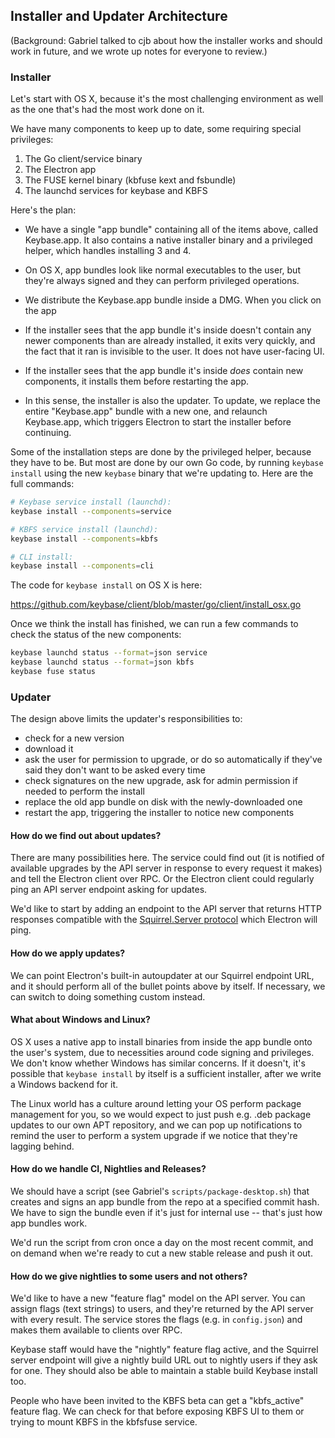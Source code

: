 ## Installer and Updater Architecture

(Background: Gabriel talked to cjb about how the installer works and should
work in future, and we wrote up notes for everyone to review.)

### Installer

Let's start with OS X, because it's the most challenging environment as well as
the one that's had the most work done on it.

We have many components to keep up to date, some requiring special privileges:

1. The Go client/service binary
2. The Electron app
3. The FUSE kernel binary (kbfuse kext and fsbundle)
4. The launchd services for keybase and KBFS

Here's the plan:

* We have a single "app bundle" containing all of the items above, called
  Keybase.app.  It also contains a native installer binary and a privileged
  helper, which handles installing 3 and 4.

* On OS X, app bundles look like normal executables to the user, but they're
  always signed and they can perform privileged operations.

* We distribute the Keybase.app bundle inside a DMG.  When you click on the app
* If the installer sees that the app bundle it's inside doesn't contain any
  newer components than are already installed, it exits very quickly, and the
  fact that it ran is invisible to the user.  It does not have user-facing UI.

* If the installer sees that the app bundle it's inside *does* contain new
  components, it installs them before restarting the app.

* In this sense, the installer is also the updater.  To update, we replace
  the entire "Keybase.app" bundle with a new one, and relaunch Keybase.app,
  which triggers Electron to start the installer before continuing.

Some of the installation steps are done by the privileged helper, because they
have to be.  But most are done by our own Go code, by running `keybase install`
using the new `keybase` binary that we're updating to.  Here are the full
commands:
```sh
# Keybase service install (launchd):
keybase install --components=service

# KBFS service install (launchd):
keybase install --components=kbfs

# CLI install:
keybase install --components=cli
```
The code for `keybase install` on OS X is here:

https://github.com/keybase/client/blob/master/go/client/install_osx.go

Once we think the install has finished, we can run a few commands to check the
status of the new components:
```sh
keybase launchd status --format=json service
keybase launchd status --format=json kbfs
keybase fuse status
```

### Updater

The design above limits the updater's responsibilities to:
* check for a new version
* download it
* ask the user for permission to upgrade, or do so automatically if they've
  said they don't want to be asked every time
* check signatures on the new upgrade, ask for admin permission if needed to
  perform the install
* replace the old app bundle on disk with the newly-downloaded one
* restart the app, triggering the installer to notice new components

#### How do we find out about updates?

There are many possibilities here.  The service could find out (it is notified
of available upgrades by the API server in response to every request it makes)
and tell the Electron client over RPC.  Or the Electron client could regularly
ping an API server endpoint asking for updates.

We'd like to start by adding an endpoint to the API server that returns HTTP
responses compatible with the [Squirrel.Server protocol](https://github.com/Squirrel/Squirrel.Mac#update-json-format)
which Electron will ping.

#### How do we apply updates?

We can point Electron's built-in autoupdater at our Squirrel endpoint URL, and
it should perform all of the bullet points above by itself.  If necessary, we
can switch to doing something custom instead.

#### What about Windows and Linux?

OS X uses a native app to install binaries from inside the app bundle onto the
user's system, due to necessities around code signing and privileges.  We don't
know whether Windows has similar concerns.  If it doesn't, it's possible that
`keybase install` by itself is a sufficient installer, after we write a Windows
backend for it.

The Linux world has a culture around letting your OS perform package management
for you, so we would expect to just push e.g. .deb package updates to our own
APT repository, and we can pop up notifications to remind the user to perform
a system upgrade if we notice that they're lagging behind.

#### How do we handle CI, Nightlies and Releases?

We should have a script (see Gabriel's `scripts/package-desktop.sh`) that
creates and signs an app bundle from the repo at a specified commit hash.
We have to sign the bundle even if it's just for internal use -- that's just
how app bundles work.

We'd run the script from cron once a day on the most recent commit, and on
demand when we're ready to cut a new stable release and push it out.

#### How do we give nightlies to some users and not others?

We'd like to have a new "feature flag" model on the API server.  You can assign
flags (text strings) to users, and they're returned by the API server with
every result.  The service stores the flags (e.g. in `config.json`) and makes
them available to clients over RPC.

Keybase staff would have the "nightly" feature flag active, and the Squirrel
server endpoint will give a nightly build URL out to nightly users if they ask
for one.  They should also be able to maintain a stable build Keybase install
too.

People who have been invited to the KBFS beta can get a "kbfs_active" feature
flag.  We can check for that before exposing KBFS UI to them or trying to mount
KBFS in the kbfsfuse service.
